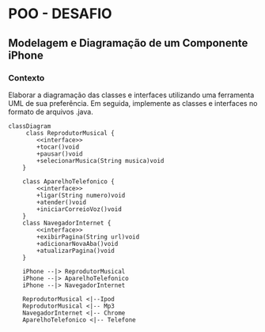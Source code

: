# POO - DESAFIO

## Modelagem e Diagramação de um Componente iPhone

### Contexto

Elaborar a diagramação das classes e interfaces utilizando uma ferramenta UML de sua preferência. Em seguida, implemente as classes e interfaces no formato de arquivos .java.

```mermaid
classDiagram
     class ReprodutorMusical {
        <<interface>>
        +tocar()void
        +pausar()void
        +selecionarMusica(String musica)void
    }

    class AparelhoTelefonico {
        <<interface>>
        +ligar(String numero)void
        +atender()void
        +iniciarCorreioVoz()void
    }
    class NavegadorInternet {
        <<interface>>
        +exibirPagina(String url)void
        +adicionarNovaAba()void
        +atualizarPagina()void
    }

    iPhone --|> ReprodutorMusical
    iPhone --|> AparelhoTelefonico
    iPhone --|> NavegadorInternet
    
    ReprodutorMusical <|--Ipod
    ReprodutorMusical <|-- Mp3
    NavegadorInternet <|-- Chrome
    AparelhoTelefonico <|-- Telefone
```
